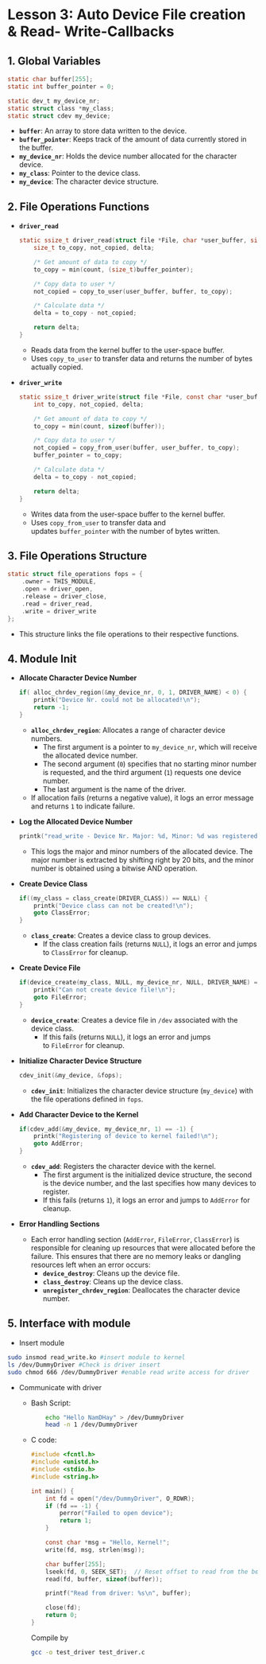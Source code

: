 # Lesson 3: Auto Device File creation & Read- Write-Callbacks

## 1. **Global Variables**

```c
static char buffer[255];
static int buffer_pointer = 0;

static dev_t my_device_nr;
static struct class *my_class;
static struct cdev my_device;
```

- **`buffer`**: An array to store data written to the device.
- **`buffer_pointer`**: Keeps track of the amount of data currently stored in the buffer.
- **`my_device_nr`**: Holds the device number allocated for the character device.
- **`my_class`**: Pointer to the device class.
- **`my_device`**: The character device structure.

## **2. File Operations Functions**

- **`driver_read`**
    
    ```c
    static ssize_t driver_read(struct file *File, char *user_buffer, size_t count, loff_t *offs) {
    	size_t to_copy, not_copied, delta;
    
    	/* Get amount of data to copy */
    	to_copy = min(count, (size_t)buffer_pointer);
    
    	/* Copy data to user */
    	not_copied = copy_to_user(user_buffer, buffer, to_copy);
    
    	/* Calculate data */
    	delta = to_copy - not_copied;
    
    	return delta;
    }
    ```
    
    - Reads data from the kernel buffer to the user-space buffer.
    - Uses `copy_to_user` to transfer data and returns the number of bytes actually copied.
- **`driver_write`**
    
    ```c
    static ssize_t driver_write(struct file *File, const char *user_buffer, size_t count, loff_t *offs) {
    	int to_copy, not_copied, delta;
    
    	/* Get amount of data to copy */
    	to_copy = min(count, sizeof(buffer));
    
    	/* Copy data to user */
    	not_copied = copy_from_user(buffer, user_buffer, to_copy);
    	buffer_pointer = to_copy;
    
    	/* Calculate data */
    	delta = to_copy - not_copied;
    
    	return delta;
    }
    ```
    
    - Writes data from the user-space buffer to the kernel buffer.
    - Uses `copy_from_user` to transfer data and updates `buffer_pointer` with the number of bytes written.

## 3. **File Operations Structure**

```c
static struct file_operations fops = {
    .owner = THIS_MODULE,
    .open = driver_open,
    .release = driver_close,
    .read = driver_read,
    .write = driver_write
};
```

- This structure links the file operations to their respective functions.

## 4. Module Init

- **Allocate Character Device Number**
    
    ```c
    if( alloc_chrdev_region(&my_device_nr, 0, 1, DRIVER_NAME) < 0) {
        printk("Device Nr. could not be allocated!\n");
        return -1;
    }
    ```
    
    - **`alloc_chrdev_region`**: Allocates a range of character device numbers.
        - The first argument is a pointer to `my_device_nr`, which will receive the allocated device number.
        - The second argument (`0`) specifies that no starting minor number is requested, and the third argument (`1`) requests one device number.
        - The last argument is the name of the driver.
    - If allocation fails (returns a negative value), it logs an error message and returns `1` to indicate failure.
- **Log the Allocated Device Number**
    
    ```c
    printk("read_write - Device Nr. Major: %d, Minor: %d was registered!\n", my_device_nr >> 20, my_device_nr & 0xfffff);
    ```
    
    - This logs the major and minor numbers of the allocated device. The major number is extracted by shifting right by 20 bits, and the minor number is obtained using a bitwise AND operation.
- **Create Device Class**
    
    ```c
    if((my_class = class_create(DRIVER_CLASS)) == NULL) {
        printk("Device class can not be created!\n");
        goto ClassError;
    }
    ```
    
    - **`class_create`**: Creates a device class to group devices.
        - If the class creation fails (returns `NULL`), it logs an error and jumps to `ClassError` for cleanup.
- **Create Device File**
    
    ```c
    if(device_create(my_class, NULL, my_device_nr, NULL, DRIVER_NAME) == NULL) {
        printk("Can not create device file!\n");
        goto FileError;
    }
    ```
    
    - **`device_create`**: Creates a device file in `/dev` associated with the device class.
        - If this fails (returns `NULL`), it logs an error and jumps to `FileError` for cleanup.
- **Initialize Character Device Structure**
    
    ```c
    cdev_init(&my_device, &fops);
    ```
    
    - **`cdev_init`**: Initializes the character device structure (`my_device`) with the file operations defined in `fops`.
- **Add Character Device to the Kernel**
    
    ```c
    if(cdev_add(&my_device, my_device_nr, 1) == -1) {
        printk("Registering of device to kernel failed!\n");
        goto AddError;
    }
    ```
    
    - **`cdev_add`**: Registers the character device with the kernel.
        - The first argument is the initialized device structure, the second is the device number, and the last specifies how many devices to register.
        - If this fails (returns `1`), it logs an error and jumps to `AddError` for cleanup.
- **Error Handling Sections**
    - Each error handling section (`AddError`, `FileError`, `ClassError`) is responsible for cleaning up resources that were allocated before the failure. This ensures that there are no memory leaks or dangling resources left when an error occurs:
        - **`device_destroy`**: Cleans up the device file.
        - **`class_destroy`**: Cleans up the device class.
        - **`unregister_chrdev_region`**: Deallocates the character device number.

## **5. Interface with module**

- Insert module

```bash
sudo insmod read_write.ko #insert module to kernel
ls /dev/DummyDriver #Check is driver insert
sudo chmod 666 /dev/DummyDriver #enable read write access for driver
```

- Communicate with driver
    - Bash Script:
        
        ```bash
        	echo "Hello NamDHay" > /dev/DummyDriver
        	head -n 1 /dev/DummyDriver
        ```
        
    - C code:
        
        ```c
        #include <fcntl.h>
        #include <unistd.h>
        #include <stdio.h>
        #include <string.h>
        
        int main() {
            int fd = open("/dev/DummyDriver", O_RDWR);
            if (fd == -1) {
                perror("Failed to open device");
                return 1;
            }
        
            const char *msg = "Hello, Kernel!";
            write(fd, msg, strlen(msg));
        
            char buffer[255];
            lseek(fd, 0, SEEK_SET);  // Reset offset to read from the beginning
            read(fd, buffer, sizeof(buffer));
        
            printf("Read from driver: %s\n", buffer);
        
            close(fd);
            return 0;
        }
        ```
        
        Compile by
        
        ```bash
        gcc -o test_driver test_driver.c
        ```
